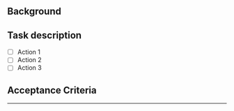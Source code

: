 ## Background

[//]: # (Provide a background or the root/source that justifies this task or action.)

## Task description

[//]: # (Short summary of the action to be executed)

* [ ] Action 1
* [ ] Action 2
* [ ] Action 3

## Acceptance Criteria

[//]: # (Acceptance criteria should follow the S.M.A.R.T. principle https://en.wikipedia.org/wiki/SMART_criteria )

----
